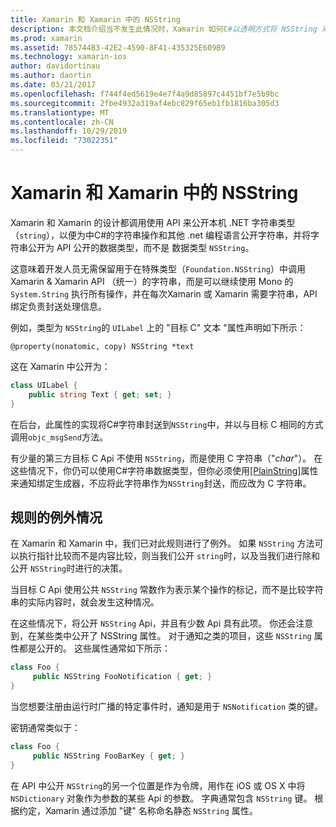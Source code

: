 ```yaml
---
title: Xamarin 和 Xamarin 中的 NSString
description: 本文档介绍当不发生此情况时，Xamarin 如何C#以透明方式将 NSString 对象转换为字符串对象。
ms.prod: xamarin
ms.assetid: 785744B3-42E2-4590-8F41-435325E609B9
ms.technology: xamarin-ios
author: davidortinau
ms.author: daortin
ms.date: 03/21/2017
ms.openlocfilehash: f744f4ed5619e4e7f4a9d85897c4451bf7e5b9bc
ms.sourcegitcommit: 2fbe4932a319af4ebc829f65eb1fb1816ba305d3
ms.translationtype: MT
ms.contentlocale: zh-CN
ms.lasthandoff: 10/29/2019
ms.locfileid: "73022351"
---
```

# <a name="nsstring-in-xamarinios-and-xamarinmac"></a>Xamarin 和 Xamarin 中的 NSString

Xamarin 和 Xamarin 的设计都调用使用 API 来公开本机 .NET 字符串类型（`string`），以便为中C#的字符串操作和其他 .net 编程语言公开字符串，并将字符串公开为 API 公开的数据类型，而不是 数据类型 `NSString`。

这意味着开发人员无需保留用于在特殊类型（`Foundation.NSString`）中调用 Xamarin & Xamarin API （统一）的字符串，而是可以继续使用 Mono 的 `System.String` 执行所有操作，并在每次Xamarin 或 Xamarin 需要字符串，API 绑定负责封送处理信息。

例如，类型为 `NSString`的 `UILabel` 上的 "目标 C" 文本 "属性声明如下所示：

```objc
@property(nonatomic, copy) NSString *text
```

这在 Xamarin 中公开为：

```csharp
class UILabel {
    public string Text { get; set; }
}
```

在后台，此属性的实现将C#字符串封送到`NSString`中，并以与目标 C 相同的方式调用`objc_msgSend`方法。

有少量的第三方目标 C Api 不使用 `NSString`，而是使用 C 字符串（"*char*"）。 在这些情况下，你仍可以使用C#字符串数据类型，但你必须使用[[PlainString]](~/cross-platform/macios/binding/objective-c-libraries.md)属性来通知绑定生成器，不应将此字符串作为`NSString`封送，而应改为 C 字符串。

 <a name="Exceptions_to_the_Rule" />

## <a name="exceptions-to-the-rule"></a>规则的例外情况

在 Xamarin 和 Xamarin 中，我们已对此规则进行了例外。 如果 `NSString` 方法可以执行指针比较而不是内容比较，则当我们公开 `string`时，以及当我们进行除和公开 `NSString`时进行的决策。

当目标 C Api 使用公共 `NSString` 常数作为表示某个操作的标记，而不是比较字符串的实际内容时，就会发生这种情况。

在这些情况下，将公开 `NSString` Api，并且有少数 Api 具有此项。 你还会注意到，在某些类中公开了 NSString 属性。 对于通知之类的项目，这些 `NSString` 属性都是公开的。 这些属性通常如下所示：

```csharp
class Foo {
     public NSString FooNotification { get; }
}
```

当您想要注册由运行时广播的特定事件时，通知是用于 `NSNotification` 类的键。

密钥通常类似于：

```csharp
class Foo {
     public NSString FooBarKey { get; }
}
```

在 API 中公开 `NSString`的另一个位置是作为令牌，用作在 iOS 或 OS X 中将 `NSDictionary` 对象作为参数的某些 Api 的参数。 字典通常包含 `NSString` 键。 根据约定，Xamarin 通过添加 "键" 名称命名静态 `NSString` 属性。
